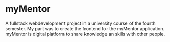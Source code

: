 # myMentor
A fullstack webdevelopment project in a university course of the fourth semester. My part was to create the frontend for the myMentor application. myMentor is digital platform to share knowledge an skills with other people. 

